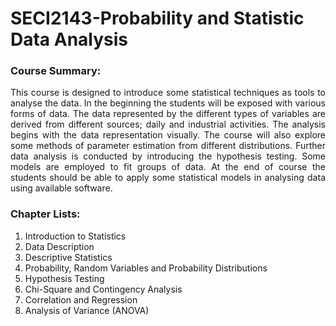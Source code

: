 # SECI2143-Probability and Statistic Data Analysis

### Course Summary:

<p align="justify"> This course is designed to introduce some statistical techniques as tools to analyse the
data. In the beginning the students will be exposed with various forms of data. The data
represented by the different types of variables are derived from different sources; daily
and industrial activities. The analysis begins with the data representation visually. The
course will also explore some methods of parameter estimation from different
distributions. Further data analysis is conducted by introducing the hypothesis testing.
Some models are employed to fit groups of data. At the end of course the students should
be able to apply some statistical models in analysing data using available software. </p>

### Chapter Lists:
1.	Introduction to Statistics
2.	Data Description
3.	Descriptive Statistics
4.	Probability, Random Variables and Probability Distributions
5.	Hypothesis Testing
6.	Chi-Square and Contingency Analysis
7.	Correlation and Regression
8.	Analysis of Variance (ANOVA)
